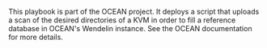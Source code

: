 This playbook is part of the OCEAN project. It deploys a script that uploads a scan of the desired directories of a KVM in order to fill a reference database in OCEAN's Wendelin instance. See the OCEAN documentation for more details.
